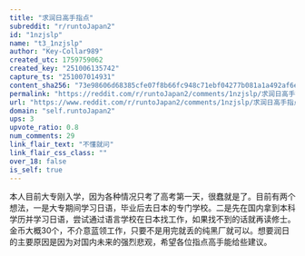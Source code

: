 ```yaml
---
title: "求润日高手指点"
subreddit: "r/runtoJapan2"
id: "1nzjslp"
name: "t3_1nzjslp"
author: "Key-Collar989"
created_utc: 1759759062
created_key: "251006135742"
capture_ts: "251007014931"
content_sha256: "73e98606d68385cfe07f8b66fc948c71ebf04277b081a1a492af6eb501f2df46"
permalink: "https://reddit.com/r/runtoJapan2/comments/1nzjslp/求润日高手指点/"
url: "https://www.reddit.com/r/runtoJapan2/comments/1nzjslp/求润日高手指点/"
domain: "self.runtoJapan2"
ups: 3
upvote_ratio: 0.8
num_comments: 29
link_flair_text: "不懂就问"
link_flair_css_class: ""
over_18: false
is_self: true
---
```


本人目前大专刚入学，因为各种情况只考了高考第一天，很蠢就是了。目前有两个想法，一是大专期间学习日语，毕业后去日本的专门学校。二是先在国内拿到本科学历并学习日语，尝试通过语言学校在日本找工作，如果找不到的话就再读修士。金币大概30个，不介意蓝领工作，只要不是用完就丢的纯黑厂就可以。想要润日的主要原因是因为对国内未来的强烈悲观，希望各位指点高手能给些建议。
